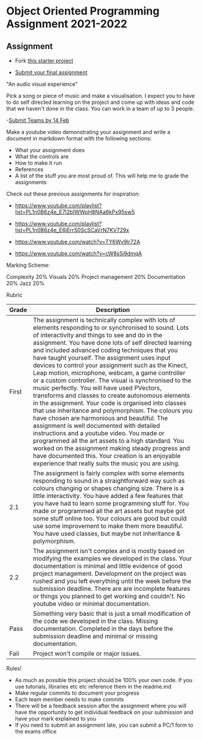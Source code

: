 # Object Oriented Programming Assignment 2021-2022
## Assignment

- Fork [this starter project](https://github.com/skooter500/MusicVisuals)

- [Submit your final assignment](https://forms.office.com/Pages/ResponsePage.aspx?id=yxdjdkjpX06M7Nq8ji_V2ou3qmFXqEdGlmiD1Myl3gNUMUw3QjE3SzFEVTc4VzZCUTVXTkVBNkQ0Si4u)

"An audio visual experience"

Pick a song or piece of music and make a visualisation. I expect you to have to do self directed learning on the project and come up with ideas and code that we haven't done in the class. You can work in a team of up to 3 people.

-[Submit Teams by 14 Feb](https://forms.office.com/Pages/ResponsePage.aspx?id=yxdjdkjpX06M7Nq8ji_V2ou3qmFXqEdGlmiD1Myl3gNUN0I5VjI3RFhISk5JQzRaUkdOQTdCNEgyNy4u)

Make a youtube video demonstrating your assignment and write a document in markdown format with the following sections:

- What your assignment does
- What the controls are
- How to make it run
- References
- A list of the stuff you are most proud of. This will help me to grade the assignments

 Check out these previous assignments for inspiration:  

- https://www.youtube.com/playlist?list=PL1n0B6z4e_E7I2bIWWpH8NAa6kPx95sw5

- https://www.youtube.com/playlist?list=PL1n0B6z4e_E6jErrS0ScSCaVrN7KV729x

- https://www.youtube.com/watch?v=TY6Wv9lr72A

- https://www.youtube.com/watch?v=cW8s5i9dmqA

Marking Scheme:

Complexity 20%
Visuals 20%
Project management 20%
Documentation 20%
Jazz 20%

Rubric

| Grade | Description |
| ------|-------------|
| First | The assignment is technically complex with lots of elements responding to or synchronised to sound. Lots of interactivity and things to see and do in the assignment. You have done lots of self directed learning and included advanced coding techniques that you have taught yourself. The assignment uses input devices to control your assignment such as the Kinect, Leap motion, microphone, webcam, a game controller or a custom controller. The visual is synchronised to the music perfectly. You will have used PVectors, transforms and classes to create autonomous elements in the assignment. Your code is organised into classes that use inheritance and polymorphism. The colours you have chosen are harmonious and beautiful. The assignment is well documented with detailed instructions and a youtube video. You made or programmed all the art assets to a high standard. You worked on the assignment making steady progress and have documented this. Your creation is an enjoyable experience that really suits the music you are using. |
| 2.1 | The assignment is fairly complex with some elements responding to sound in a straightforward way such as colours changing or shapes changing size. There is a little interactivity. You have added a few features that you have had to learn some programming stuff for. You made or programmed all the art assets but maybe got some stuff online too. Your colours are good but could use some improvement to make them more beautiful. You have used classes, but maybe not inheritance & polymorphism.  |
| 2.2 | The assignment isn't complex and is mostly based on modifying the examples we developed in the class. Your documentation is minimal and little evidence of good project management. Development on the project was rushed and you left everything until the week before the submission deadline. There are are incomplete features or things you planned to get working and couldn't. No youtube video or minimal documentation. |
| Pass | Something very basic that is just a small modification of the code we developed in the class. Missing documentation. Completed in the days before the submission deadline and minimal or missing documentation. |
| Fail | Project won't compile or major issues. |

Rules!

- As much as possible this project should be 100% your own code. If you use tutorials, libraries etc etc reference them in the readme.md
- Make regular commits to document your progress 
- Each team member needs to make commits
- There will be a feedback session after the assignment where you will have the opportunity to get individual feedback on your submission and have your mark explained to you
- If you need to submit an assignment late, you can submit a PC/1 form to the exams office

